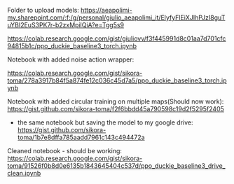 Folder to upload models:
https://aeapolimi-my.sharepoint.com/:f:/g/personal/giulio_aeapolimi_it/ElyfyFlEiXJIhPJzI8guTuYBI2EuS3PK7r-b2zxMpilQiA?e=Tgg5s9

https://colab.research.google.com/gist/giuliovv/f3f445991d8c01aa7d701cfc94815b1c/ppo_duckie_baseline3_torch.ipynb

Notebook with added noise action wrapper:

https://colab.research.google.com/gist/sikora-toma/278a3917b84f5a874fe12c036c45d7a5/ppo_duckie_baseline3_torch.ipynb

Notebook with added circular training on multiple maps(Should now work):
https://gist.github.com/sikora-toma/f2f6bbdd45a790598c19d2f5295f2405
  - the same notebook but saving the model to my google drive:
      https://gist.github.com/sikora-toma/1b7e8dffa785aadd7961c143c494472a

Cleaned notebook - should be working:
https://colab.research.google.com/gist/sikora-toma/91526f0b8d0e6135b1843645404c537d/ppo_duckie_baseline3_drive_clean.ipynb

